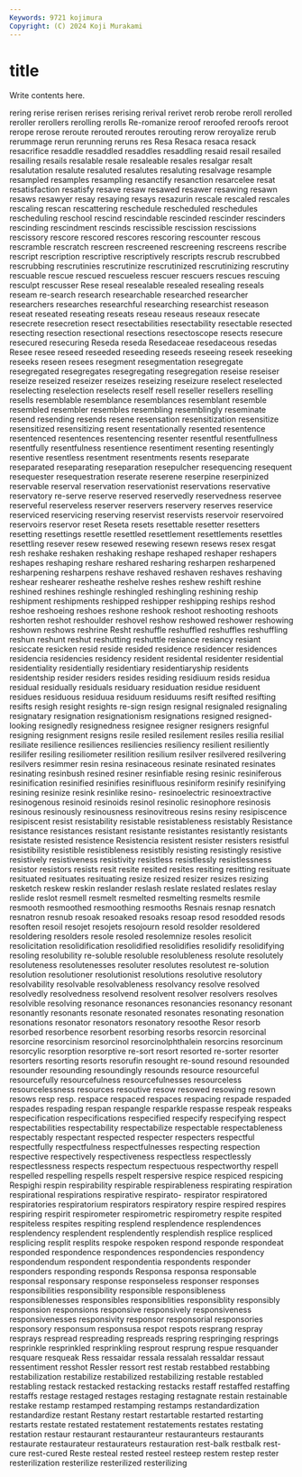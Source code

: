 ```yaml
---
Keywords: 9721 kojimura
Copyright: (C) 2024 Koji Murakami
---
```


# title

Write contents here.



rering rerise rerisen rerises rerising rerival
rerivet rerob rerobe reroll rerolled reroller rerollers rerolling rerolls Re-romanize
reroof reroofed reroofs reroot rerope rerose reroute rerouted reroutes rerouting
rerow reroyalize rerub rerummage rerun rerunning reruns res Resa Resaca
resaca resack resacrifice resaddle resaddled resaddles resaddling resaid resail resailed
resailing resails resalable resale resaleable resales resalgar resalt resalutation resalute
resaluted resalutes resaluting resalvage resample resampled resamples resampling resanctify resanction
resarcelee resat resatisfaction resatisfy resave resaw resawed resawer resawing resawn
resaws resawyer resay resaying resays resazurin rescale rescaled rescales rescaling
rescan rescattering reschedule rescheduled reschedules rescheduling reschool rescind rescindable rescinded
rescinder rescinders rescinding rescindment rescinds rescissible rescission rescissions rescissory rescore
rescored rescores rescoring rescounter rescous rescramble rescratch rescreen rescreened rescreening
rescreens rescribe rescript rescription rescriptive rescriptively rescripts rescrub rescrubbed rescrubbing
rescrutinies rescrutinize rescrutinized rescrutinizing rescrutiny rescuable rescue rescued rescueless rescuer
rescuers rescues rescuing resculpt rescusser Rese reseal resealable resealed resealing
reseals reseam re-search research researchable researched researcher researchers researches researchful
researching researchist reseason reseat reseated reseating reseats reseau reseaus reseaux
resecate resecrete resecretion resect resectabilities resectability resectable resected resecting resection
resectional resections resectoscope resects resecure resecured resecuring Reseda reseda Resedaceae
resedaceous resedas Resee resee reseed reseeded reseeding reseeds reseeing reseek
reseeking reseeks reseen resees resegment resegmentation resegregate resegregated resegregates resegregating
resegregation reseise reseiser reseize reseized reseizer reseizes reseizing reseizure reselect
reselected reselecting reselection reselects reself resell reseller resellers reselling resells
resemblable resemblance resemblances resemblant resemble resembled resembler resembles resembling resemblingly
reseminate resend resending resends resene resensation resensitization resensitize resensitized resensitizing
resent resentationally resented resentence resentenced resentences resentencing resenter resentful resentfullness
resentfully resentfulness resentience resentiment resenting resentingly resentive resentless resentment resentments
resents reseparate reseparated reseparating reseparation resepulcher resequencing resequent resequester resequestration
reserate reserene reserpine reserpinized reservable reserval reservation reservationist reservations reservative
reservatory re-serve reserve reserved reservedly reservedness reservee reserveful reserveless reserver
reservers reservery reserves reservice reserviced reservicing reserving reservist reservists reservoir
reservoired reservoirs reservor reset Reseta resets resettable resetter resetters resetting
resettings resettle resettled resettlement resettlements resettles resettling resever resew resewed
resewing resewn resews resex resgat resh reshake reshaken reshaking reshape
reshaped reshaper reshapers reshapes reshaping reshare reshared resharing resharpen resharpened
resharpening resharpens reshave reshaved reshaven reshaves reshaving reshear reshearer resheathe
reshelve reshes reshew reshift reshine reshined reshines reshingle reshingled reshingling
reshining reship reshipment reshipments reshipped reshipper reshipping reships reshod reshoe
reshoeing reshoes reshone reshook reshoot reshooting reshoots reshorten reshot reshoulder
reshovel reshow reshowed reshower reshowing reshown reshows reshrine Resht reshuffle
reshuffled reshuffles reshuffling reshun reshunt reshut reshutting reshuttle resiance resiancy
resiant resiccate resicken resid reside resided residence residencer residences residencia
residencies residency resident residental residenter residential residentiality residentially residentiary residentiaryship
residents residentship resider residers resides residing residiuum resids residua residual
residually residuals residuary residuation residue residuent residues residuous residuua residuum
residuums resift resifted resifting resifts resigh resight resights re-sign resign
resignal resignaled resignaling resignatary resignation resignationism resignations resigned resigned-looking resignedly
resignedness resignee resigner resigners resignful resigning resignment resigns resile resiled
resilement resiles resilia resilial resiliate resilience resiliences resiliencies resiliency resilient
resiliently resilifer resiling resiliometer resilition resilium resilver resilvered resilvering resilvers
resimmer resin resina resinaceous resinate resinated resinates resinating resinbush resined
resiner resinfiable resing resinic resiniferous resinification resinified resinifies resinifluous resiniform
resinify resinifying resining resinize resink resinlike resino- resinoelectric resinoextractive resinogenous
resinoid resinoids resinol resinolic resinophore resinosis resinous resinously resinousness resinovitreous
resins resiny resipiscence resipiscent resist resistability resistable resistableness resistably Resistance
resistance resistances resistant resistante resistantes resistantly resistants resistate resisted resistence
Resistencia resistent resister resisters resistful resistibility resistible resistibleness resistibly resisting
resistingly resistive resistively resistiveness resistivity resistless resistlessly resistlessness resistor resistors
resists resit resite resited resites resiting resitting resituate resituated resituates
resituating resize resized resizer resizes resizing resketch reskew reskin reslander
reslash reslate reslated reslates reslay reslide reslot resmell resmelt resmelted
resmelting resmelts resmile resmooth resmoothed resmoothing resmooths Resnais resnap resnatch
resnatron resnub resoak resoaked resoaks resoap resod resodded resods resoften
resoil resojet resojets resojourn resold resolder resoldered resoldering resolders resole
resoled resolemnize resoles resolicit resolicitation resolidification resolidified resolidifies resolidify resolidifying
resoling resolubility re-soluble resoluble resolubleness resolute resolutely resoluteness resolutenesses resoluter
resolutes resolutest re-solution resolution resolutioner resolutionist resolutions resolutive resolutory resolvability
resolvable resolvableness resolvancy resolve resolved resolvedly resolvedness resolvend resolvent resolver
resolvers resolves resolvible resolving resonance resonances resonancies resonancy resonant resonantly
resonants resonate resonated resonates resonating resonation resonations resonator resonators resonatory
resoothe Resor resorb resorbed resorbence resorbent resorbing resorbs resorcin resorcinal
resorcine resorcinism resorcinol resorcinolphthalein resorcins resorcinum resorcylic resorption resorptive re-sort
resort resorted re-sorter resorter resorters resorting resorts resorufin resought re-sound
resound resounded resounder resounding resoundingly resounds resource resourceful resourcefully resourcefulness
resourcefulnesses resourceless resourcelessness resources resoutive resow resowed resowing resown resows
resp resp. respace respaced respaces respacing respade respaded respades respading
respan respangle resparkle respasse respeak respeaks respecification respecifications respecified respecify
respecifying respect respectabilities respectability respectabilize respectable respectableness respectably respectant respected
respecter respecters respectful respectfully respectfulness respectfulnesses respecting respection respective respectively
respectiveness respectless respectlessly respectlessness respects respectum respectuous respectworthy respell respelled
respelling respells respelt respersive respice respiced respicing Respighi respin respirability
respirable respirableness respirating respiration respirational respirations respirative respirato- respirator respiratored
respiratories respiratorium respirators respiratory respire respired respires respiring respirit respirometer
respirometric respirometry respite respited respiteless respites respiting resplend resplendence resplendences
resplendency resplendent resplendently resplendish resplice respliced resplicing resplit resplits respoke
respoken respond responde respondeat responded respondence respondences respondencies respondency respondendum
respondent respondentia respondents responder responders responding responds Responsa responsa responsable
responsal responsary response responseless responser responses responsibilities responsibility responsible responsibleness
responsiblenesses responsibles responsiblities responsiblity responsibly responsion responsions responsive responsively responsiveness
responsivenesses responsivity responsor responsorial responsories responsory responsum responsusa respot respots
resprang respray resprays respread respreading respreads respring respringing resprings resprinkle
resprinkled resprinkling resprout resprung respue resquander resquare resqueak Ress ressaidar
ressala ressalah ressaldar ressaut ressentiment resshot Ressler ressort rest restab
restabbed restabbing restabilization restabilize restabilized restabilizing restable restabled restabling restack
restacked restacking restacks restaff restaffed restaffing restaffs restage restaged restages
restaging restagnate restain restainable restake restamp restamped restamping restamps restandardization
restandardize restant Restany restart restartable restarted restarting restarts restate restated
restatement restatements restates restating restation restaur restaurant restauranteur restauranteurs restaurants
restaurate restaurateur restaurateurs restauration rest-balk restbalk rest-cure rest-cured Reste resteal
rested resteel resteep restem restep rester resterilization resterilize resterilized resterilizing
